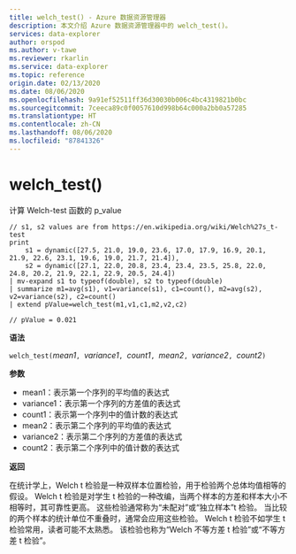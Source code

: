 ```yaml
---
title: welch_test() - Azure 数据资源管理器
description: 本文介绍 Azure 数据资源管理器中的 welch_test()。
services: data-explorer
author: orspod
ms.author: v-tawe
ms.reviewer: rkarlin
ms.service: data-explorer
ms.topic: reference
origin.date: 02/13/2020
ms.date: 08/06/2020
ms.openlocfilehash: 9a91ef52511ff36d30030b006c4bc4319821b0bc
ms.sourcegitcommit: 7ceeca89c0f0057610d998b64c000a2bb0a57285
ms.translationtype: HT
ms.contentlocale: zh-CN
ms.lasthandoff: 08/06/2020
ms.locfileid: "87841326"
---
```

# <a name="welch_test"></a>welch_test()

计算 Welch-test 函数的 p_value

```kusto
// s1, s2 values are from https://en.wikipedia.org/wiki/Welch%27s_t-test
print
    s1 = dynamic([27.5, 21.0, 19.0, 23.6, 17.0, 17.9, 16.9, 20.1, 21.9, 22.6, 23.1, 19.6, 19.0, 21.7, 21.4]),
    s2 = dynamic([27.1, 22.0, 20.8, 23.4, 23.4, 23.5, 25.8, 22.0, 24.8, 20.2, 21.9, 22.1, 22.9, 20.5, 24.4])
| mv-expand s1 to typeof(double), s2 to typeof(double)
| summarize m1=avg(s1), v1=variance(s1), c1=count(), m2=avg(s2), v2=variance(s2), c2=count()
| extend pValue=welch_test(m1,v1,c1,m2,v2,c2)

// pValue = 0.021
```

**语法**

`welch_test(`*mean1*`, `*variance1*`, `*count1*`, `*mean2*`, `*variance2*`, `*count2*`)`

**参数**

* mean1：表示第一个序列的平均值的表达式
* variance1：表示第一个序列的方差值的表达式
* count1：表示第一个序列中的值计数的表达式
* mean2：表示第二个序列的平均值的表达式
* variance2：表示第二个序列的方差值的表达式
* count2：表示第二个序列中的值计数的表达式

**返回**

在统计学上，Welch t 检验是一种双样本位置检验，用于检验两个总体均值相等的假设。 Welch t 检验是对学生 t 检验的一种改编，当两个样本的方差和样本大小不相等时，其可靠性更高。 这些检验通常称为“未配对”或“独立样本”t 检验。 当比较的两个样本的统计单位不重叠时，通常会应用这些检验。 Welch t 检验不如学生 t 检验常用，读者可能不太熟悉。 该检验也称为“Welch 不等方差 t 检验”或“不等方差 t 检验”。
